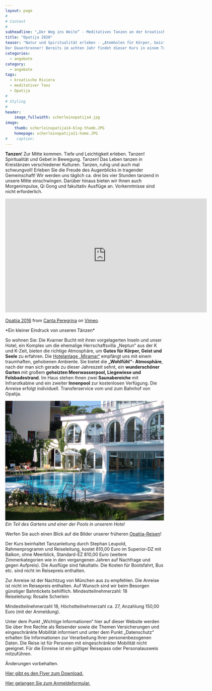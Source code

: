 ```yaml
---
layout: page
#
# Content
#
subheadline: "„Der Weg ins Weite“ - Meditatives Tanzen an der kroatischen Riviera in Opatija vom 01.11. bis 6.11.2020"
title: "Opatija 2020"
teaser: "Natur und Spiritualität erleben - „Atemholen für Körper, Geist und Seele“
Der Dauerbrenner! Bereits im achten Jahr findet dieser Kurs in einem Traum-Wellness-Hotel an der kroatischen Riviera statt. Natur und Spiritualität erleben - zum Atemholen für Körper, Geist und Seele. 5 Übernachtungen und sechs Tage genießen."
categories:
  - angebote
category:
  - angebote
tags:
  - kroatische Riviera
  - meditativer Tanz
  - Opatija
#
# Styling
#
header:
    image_fullwidth: scherleinopatija4.jpg
image:
    thumb: scherleinopatija14-blog-thumb.JPG
    homepage: scherleinopatija11-home.JPG
#    caption:  
---
```


**Tanzen**! Zur Mitte kommen. Tiefe und Leichtigkeit erleben. Tanzen! Spiritualität und Gebet in Bewegung. Tanzen! Das Leben tanzen in Kreistänzen verschiedener
Kulturen. Tanzen, ruhig und auch mal schwungvoll! Erleben Sie die Freude des Augenblicks in tragender Gemeinschaft! Wir werden uns täglich ca. drei bis vier Stunden tanzend in unsere Mitte einschwingen. Darüber hinaus bieten wir Ihnen auch Morgenimpulse, Qi Gong und fakultativ Ausflüge an.
Vorkenntnisse sind nicht erforderlich.

<iframe src="https://player.vimeo.com/video/197186378" width="640" height="360" frameborder="0" webkitallowfullscreen mozallowfullscreen allowfullscreen></iframe>
<p><a href="https://vimeo.com/197186378">Opatija 2016</a> from <a href="https://vimeo.com/user60798339">Canta Peregrina</a> on <a href="https://vimeo.com">Vimeo</a>.</p>
*Ein kleiner Eindruck von unseren Tänzen*

So wohnen Sie:
Die Kvarner Bucht mit ihren vorgelagerten Inseln und unser Hotel, ein Komplex um die ehemalige Herrschaftsvilla „Neptun“ aus der K und K-Zeit, bieten die richtige Atmosphäre, um **Gutes für Körper, Geist und Seele** zu erfahren.
Die [Hotelanlage „Miramar“](http://www.hotel-miramar.info/de/entdecken/willkommen/) empfängt uns mit einem traumhaften, gehobenen Ambiente. Sie bietet die **„Wohlfühl“- Atmosphäre**, nach der man sich gerade zu dieser Jahreszeit sehnt, ein **wunderschöner Garten** mit großem **geheizten Meerwasserpool, Liegewiese und Felsbadestrand**. Im Haus stehen Ihnen zwei **Saunabereiche** mit Infrarotkabine und ein zweiter **Innenpool** zur kostenlosen Verfügung. Die Anreise erfolgt individuell. Transferservice vom und zum Bahnhof von Opatija.

![Ein Teil des Gartens und einer der Pools in unserem Hotel](/images/scherleinopatija15.JPG)
*Ein Teil des Gartens und einer der Pools in unserem Hotel*

Werfen Sie auch einen Blick auf die Bilder unserer früheren [Opatija-Reisen](/impressionen/opatija/)!

Der Kurs beinhaltet Tanzanleitung durch Stephan Leupold, Rahmenprogramm und Reiseleitung, kostet 810,00 Euro im Superior-DZ mit Balkon, ohne Meerblick, Standard-EZ 810,00 Euro (weitere Zimmerkategorien wie in den vergangenen Jahren auf Nachfrage und gegen Aufpreis). Die Ausflüge sind fakultativ. Die Kosten für Bootsfahrt, Bus etc. sind nicht im Reisepreis enthalten.

Zur Anreise ist der Nachtzug von München aus zu empfehlen. Die Anreise ist nicht im Reisepreis enthalten. Auf Wunsch sind wir beim Besorgen günstiger Bahntickets behilflich. Mindestteilnehmerzahl: 18  
Reiseleitung: Rosalie Scherlein

Mindestteilnehmerzahl 18, Höchstteilnehmerzahl ca. 27, Anzahlung 150,00 Euro (mit der Anmeldung).

Unter dem Punkt „Wichtige Informationen“ hier auf dieser Website werden Sie über Ihre Rechte als Reisender sowie die Themen Versicherungen und eingeschränkte Mobilität informiert und unter dem Punkt „Datenschutz“ erhalten Sie Informationen zur Verarbeitung Ihrer personenbezogenen Daten. Die Reise ist für Personen mit eingeschränkter Mobilität nicht geeignet. Für die Einreise ist ein gültiger Reisepass oder Personalausweis mitzuführen.

Änderungen vorbehalten.

[Hier gibt es den Flyer zum Download.](/assets/downloads/Opatija_2020.pdf)

[Hier gelangen Sie zum Anmeldeformular.](/anmeldung/)
